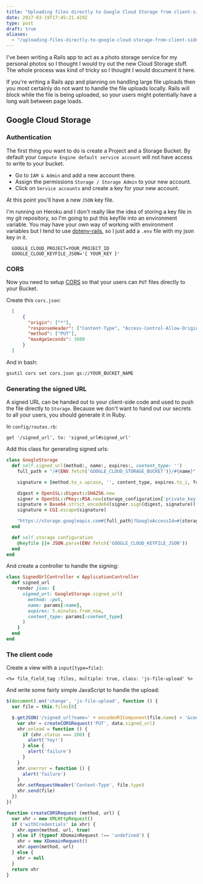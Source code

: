 ```yaml
---
title: "Uploading files directly to Google Cloud Storage from client-side JavaScript"
date: 2017-03-19T17:45:21.429Z
type: post
draft: true
aliases:
  - "/uploading-files-directly-to-google-cloud-storage-from-client-side-javascript"
---
```

I've been writing a Rails app to act as a photo storage service for my personal photos so I thought I would try out the new Cloud Storage stuff. The whole process was kind of tricky so I thought I would document it here.

If you're writing a Rails app and planning on handling large file uploads then you most certainly do not want to handle the file uploads locally. Rails will block while the file is being uploaded, so your users might potentially have a long wait between page loads.

## Google Cloud Storage

### Authentication

The first thing you want to do is create a Project and a Storage Bucket. By default your `Compute Engine default service account` will not have access to write to your bucket.

- Go to `IAM & Admin` and add a new account there.
- Assign the permissions `Storage / Storage Admin` to your new account.
- Click on `Service accounts` and create a key for your new account.

At this point you'll have a new `JSON` key file.

I'm running on Heroku and I don't really like the idea of storing a key file in my git repository, so I'm going to put this keyfile into an environment variable. You may have your own way of working with environment variables but I tend to use [dotenv-rails](https://github.com/bkeepers/dotenv), so I just add a `.env` file with my json key in it.

```
  GOOGLE_CLOUD_PROJECT=YOUR_PROJECT_ID
  GOOGLE_CLOUD_KEYFILE_JSON='{ YOUR_KEY }'
```
 
### CORS

Now you need to setup [CORS](https://en.wikipedia.org/wiki/Cross-origin_resource_sharing) so that your users can `PUT` files directly to your Bucket.

Create this `cors.json`:

```json
  [
      {
        "origin": ["*"],
        "responseHeader": ["Content-Type", "Access-Control-Allow-Origin"],
        "method": ["PUT"],
        "maxAgeSeconds": 3600
      }
  ]
```

And in bash:

```bash
gsutil cors set cors.json gs://YOUR_BUCKET_NAME
```

### Generating the signed URL

A signed URL can be handed out to your client-side code and used to push the file directly
to `Storage`. Because we don't want to hand out our secrets to all your users, you should generate it in Ruby.

In `config/routes.rb`:

```
get '/signed_url', to: 'signed_url#signed_url'
```

Add this class for generating signed urls:

```ruby
class GoogleStorage
  def self.signed_url(method:, name:, expires:, content_type: '')
    full_path = "/#{ENV.fetch('GOOGLE_CLOUD_STORAGE_BUCKET')}/#{name}"

    signature = [method.to_s.upcase, '', content_type, expires.to_i, full_path].join("\n")

    digest = OpenSSL::Digest::SHA256.new
    signer = OpenSSL::PKey::RSA.new(storage_configuration['private_key'])
    signature = Base64.strict_encode64(signer.sign(digest, signature))
    signature = CGI.escape(signature)

    "https://storage.googleapis.com#{full_path}?GoogleAccessId=#{storage_configuration['client_email']}&Expires=#{expires.to_i}&Signature=#{signature}"
  end

  def self.storage_configuration
    @keyfile ||= JSON.parse(ENV.fetch('GOOGLE_CLOUD_KEYFILE_JSON'))
  end
end
```

And create a controller to handle the signing:

```ruby
class SignedUrlController < ApplicationController
  def signed_url
    render json: {
      signed_url: GoogleStorage.signed_url(
        method: :put,
        name: params[:name],
        expires: 5.minutes.from_now,
        content_type: params[:content_type]
      )
    }
  end
end
```

### The client code

Create a view with a `input[type=file]`:

```
<%= file_field_tag :files, multiple: true, class: 'js-file-upload' %>
```

And write some fairly simple JavaScript to handle the upload:

```js
$(document).on('change', 'js-file-upload', function () {
  var file = this.files[0]

  $.getJSON('/signed_url?name=' + encodeURIComponent(file.name) + '&content_type=' + encodeURIComponent(file.type), function (data) {
    var xhr = createCORSRequest('PUT', data.signed_url)
    xhr.onload = function () {
      if (xhr.status === 200) {
        alert('Yay!')
      } else {
        alert('failure')
      }
    }
    xhr.onerror = function () {
      alert('failure')
    }
    xhr.setRequestHeader('Content-Type', file.type)
    xhr.send(file)
  })
})

function createCORSRequest (method, url) {
  var xhr = new XMLHttpRequest()
  if ('withCredentials' in xhr) {
    xhr.open(method, url, true)
  } else if (typeof XDomainRequest !== 'undefined') {
    xhr = new XDomainRequest()
    xhr.open(method, url)
  } else {
    xhr = null
  }
  return xhr
}
```
